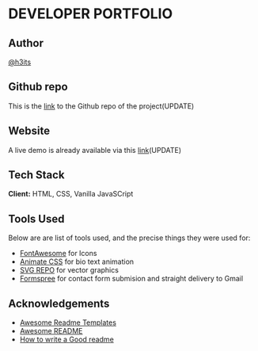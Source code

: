 # DEVELOPER PORTFOLIO

## Author

[@h3its](https://github.com/h3its)

## Github repo

This is the [link]() to the Github repo of the project(UPDATE)

## Website

A live demo is already available via this [link]()(UPDATE)

## Tech Stack

**Client:** HTML, CSS, Vanilla JavaSCript

## Tools Used

Below are are list of tools used, and the precise things they were used for:

- [FontAwesome](https://fontawesome.com/) for Icons
- [Animate CSS](https://animate.style/) for bio text animation
- [SVG REPO](https://www.svgrepo.com/) for vector graphics
- [Formspree](https://formspree.io/) for contact form submision and straight delivery to Gmail

## Acknowledgements

- [Awesome Readme Templates](https://awesomeopensource.com/project/elangosundar/awesome-README-templates)
- [Awesome README](https://github.com/matiassingers/awesome-readme)
- [How to write a Good readme](https://bulldogjob.com/news/449-how-to-write-a-good-readme-for-your-github-project)